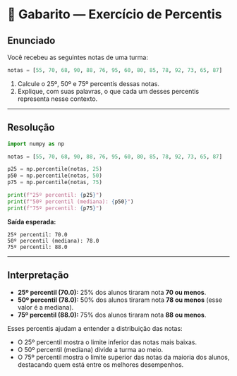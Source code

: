 # 📝 Gabarito — Exercício de Percentis

## Enunciado

Você recebeu as seguintes notas de uma turma:

```python
notas = [55, 70, 68, 90, 88, 76, 95, 60, 80, 85, 78, 92, 73, 65, 87]
```

1. Calcule o 25º, 50º e 75º percentis dessas notas.
2. Explique, com suas palavras, o que cada um desses percentis representa nesse contexto.

---

## Resolução

```python
import numpy as np

notas = [55, 70, 68, 90, 88, 76, 95, 60, 80, 85, 78, 92, 73, 65, 87]

p25 = np.percentile(notas, 25)
p50 = np.percentile(notas, 50)
p75 = np.percentile(notas, 75)

print(f"25º percentil: {p25}")
print(f"50º percentil (mediana): {p50}")
print(f"75º percentil: {p75}")
```

**Saída esperada:**
```
25º percentil: 70.0
50º percentil (mediana): 78.0
75º percentil: 88.0
```

---

## Interpretação

- **25º percentil (70.0):** 25% dos alunos tiraram nota **70 ou menos**.
- **50º percentil (78.0):** 50% dos alunos tiraram nota **78 ou menos** (esse valor é a mediana).
- **75º percentil (88.0):** 75% dos alunos tiraram nota **88 ou menos**.

Esses percentis ajudam a entender a distribuição das notas:
- O 25º percentil mostra o limite inferior das notas mais baixas.
- O 50º percentil (mediana) divide a turma ao meio.
- O 75º percentil mostra o limite superior das notas da maioria dos alunos, destacando quem está entre os melhores desempenhos. 